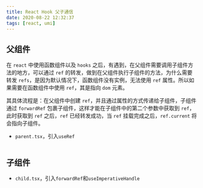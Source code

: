 ```yaml
---
title: React Hook 父子通信
date: 2020-08-22 12:32:37
tags: [react, umi]
---
```


## 父组件

在 `react` 中使用函数组件以及 `hooks` 之后，有遇到，在父组件需要调用子组件方法的地方，可以通过 `ref` 的转发，做到在父组件执行子组件的方法，为什么需要转发 `refs`，是因为默认情况下，函数组件没有实例，无法使用 `ref` 属性。所以如果需要在函数组件中使用 `ref`，其是指向 `dom` 元素。

其具体流程是：在父组件中创建 `ref`，并且通过属性的方式传递给子组件，子组件通过 `forwardRef` 包裹子组件，这样才能在子组件中的第二个参数中获取到 `ref`，此时获取到 `ref` 之后，`ref` 已经转发成功，当 `ref` 挂载完成之后，`ref.current` 将会指向子组件。

- `parent.tsx`，引入`useRef`

<img :src="$withBase('/assets/images/react/parent.png')" width="500px">

## 子组件

- `child.tsx`，引入`forwardRef`和`useImperativeHandle`
<img :src="$withBase('/assets/images/react/children.jpg')">
